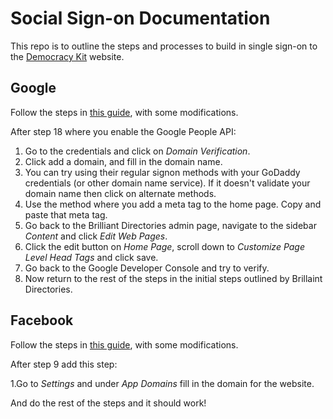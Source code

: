 # Social Sign-on Documentation

This repo is to outline the steps and processes to build in single sign-on to the [Democracy Kit](https://democracykit.org) website.

## Google

Follow the steps in [this guide](https://bootstrap.brilliantdirectories.com/support/solutions/articles/12000036962-google-login), with some modifications.

After step 18 where you enable the Google People API:

1. Go to the credentials and click on *Domain Verification*.
2. Click add a domain, and fill in the domain name.
3. You can try using their regular signon methods with your GoDaddy credentials (or other domain name service). If it doesn't validate your domain name then click on alternate methods.
4. Use the method where you add a meta tag to the home page. Copy and paste that meta tag.
5. Go back to the Brilliant Directories admin page, navigate to the sidebar *Content* and click *Edit Web Pages*.
6. Click the edit button on *Home Page*, scroll down to *Customize Page Level Head Tags* and click save.
7. Go back to the Google Developer Console and try to verify.
8. Now return to the rest of the steps in the initial steps outlined by Brillaint Directories.

## Facebook

Follow the steps in [this guide](https://bootstrap.brilliantdirectories.com/support/solutions/articles/12000036273-facebook-login), with some modifications.

After step 9 add this step:

1.Go to *Settings* and under *App Domains* fill in the domain for the website.

And do the rest of the steps and it should work!
